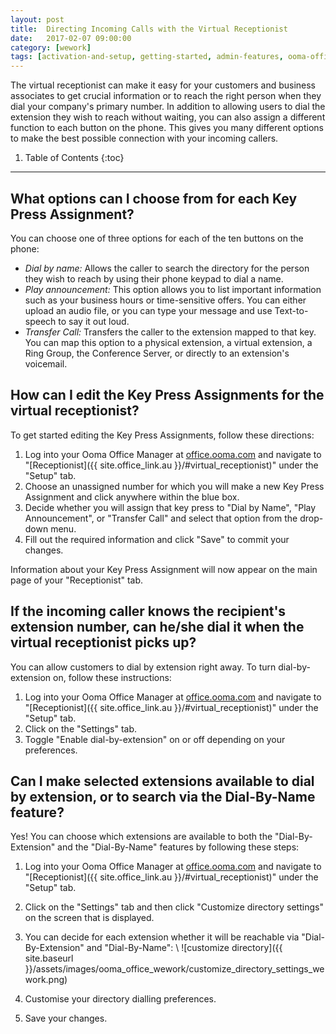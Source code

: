 ```yaml
---
layout: post
title:  Directing Incoming Calls with the Virtual Receptionist
date:   2017-02-07 09:00:00
category: [wework]
tags: [activation-and-setup, getting-started, admin-features, ooma-office-manager, calling, wework]
---
```


The virtual receptionist can make it easy for your customers and business associates to get crucial information or to reach the right person when they dial your company's primary number. In addition to allowing users to dial the extension they wish to reach without waiting, you can also assign a different function to each button on the phone. This gives you many different options to make the best possible connection with your incoming callers.

1. Table of Contents
{:toc}
* * *

## What options can I choose from for each Key Press Assignment?

You can choose one of three options for each of the ten buttons on the phone:

* *Dial by name:* Allows the caller to search the directory for the person they wish to reach by using their phone keypad to dial a name.
* *Play announcement:* This option allows you to list important information such as your business hours or time-sensitive offers. You can either upload an audio file, or you can type your message and use Text-to-speech to say it out loud.
* *Transfer Call:* Transfers the caller to the extension mapped to that key. You can map this option to a physical extension, a virtual extension, a Ring Group, the Conference Server, or directly to an extension's voicemail.

## How can I edit the Key Press Assignments for the virtual receptionist?

To get started editing the Key Press Assignments, follow these directions:

1. Log into your Ooma Office Manager at [office.ooma.com](office.ooma.com) and navigate to "[Receptionist]({{ site.office_link.au }}/#virtual_receptionist)" under the "Setup" tab.
2. Choose an unassigned number for which you will make a new Key Press Assignment and click anywhere within the blue box.
3. Decide whether you will assign that key press to "Dial by Name", "Play Announcement", or "Transfer Call" and select that option from the drop-down menu.
4. Fill out the required information and click "Save" to commit your changes.

Information about your Key Press Assignment will now appear on the main page of your "Receptionist" tab.

## If the incoming caller knows the recipient's extension number, can he/she dial it when the virtual receptionist picks up?

You can allow customers to dial by extension right away. To turn dial-by-extension on, follow these instructions:

1. Log into your Ooma Office Manager at [office.ooma.com](office.ooma.com) and navigate to "[Receptionist]({{ site.office_link.au }}/#virtual_receptionist)" under the "Setup" tab.
2. Click on the "Settings" tab.
3. Toggle "Enable dial-by-extension" on or off depending on your preferences.

## Can I make selected extensions available to dial by extension, or to search via the Dial-By-Name feature?

Yes! You can choose which extensions are available to both the "Dial-By-Extension" and the "Dial-By-Name" features by following these steps:

1. Log into your Ooma Office Manager at [office.ooma.com](office.ooma.com) and navigate to "[Receptionist]({{ site.office_link.au }}/#virtual_receptionist)" under the "Setup" tab.
2. Click on the "Settings" tab and then click "Customize directory settings" on the screen that is displayed.
3. You can decide for each extension whether it will be reachable via "Dial-By-Extension" and "Dial-By-Name": \\
   ![customize directory]({{ site.baseurl }}/assets/images/ooma_office_wework/customize_directory_settings_wework.png)

4. Customise your directory dialling preferences.
5. Save your changes.